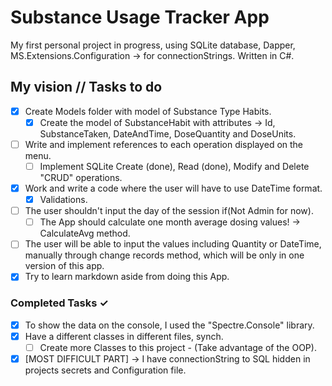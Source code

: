 # Substance Usage Tracker App

My first personal project in progress,  using SQLite database, Dapper, MS.Extensions.Configuration -> for connectionStrings. Written in C#.

## My vision // Tasks to do

- [x] Create Models folder with model of Substance Type Habits.
  - [x] Create the model of SubstanceHabit with attributes -> Id, SubstanceTaken, DateAndTime, DoseQuantity and DoseUnits.
- [ ] Write and implement references to each operation displayed on the menu.
  - [ ] Implement SQLite Create (done), Read (done), Modify and Delete "CRUD" operations.
- [x] Work and write a code where the user will have to use DateTime format.
  - [x] Validations.
- [ ] The user shouldn't input the day of the session if(Not Admin for now).
  - [ ] The App should calculate one month average dosing values! -> CalculateAvg method.
- [ ] The user will be able to input the values including Quantity or DateTime, manually through change records method, which will be only in one version of this app.
- [x] Try to learn markdown aside from doing this App.

### Completed Tasks ✓

- [x] To show the data on the console, I used the "Spectre.Console" library.
- [x] Have a different classes in different files, synch.
  - [ ] Create more Classes to this project - (Take advantage of the OOP).
- [x] [MOST DIFFICULT PART] -> I have connectionString to SQL hidden in projects secrets and Configuration file.
